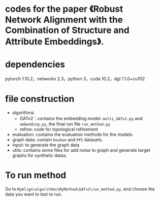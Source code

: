 # codes for the paper 《Robust Network Alignment with the Combination of Structure and Attribute Embeddings》.
# dependencies

pytorch 1.10.2，networkx 2.3，python 3，cuda 10.2，dgl 1.1.0+cu102

# file construction

* algorithms
  * GATv2：contains the embedding model: `multi_GATv2.py` and  `embedding.py`, the final run file `run_method.py` 
  * refine: code for topological refinement
* evaluation: contains the evaluation methods for the models
* graph data: contain `Douban` and `PPI` datasets.
* input: to generate the graph data
* utils: contains some files for add noise to graph and generate target graphs for synthetic datas.

# To run method

Go to `MyAlign\algorithms\MyMethod\GATv2\run_method.py`, and choose the data you want to test to run.

